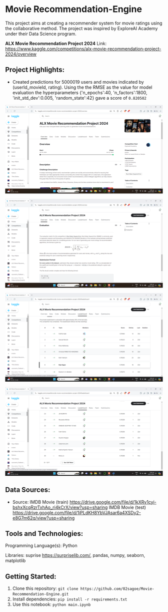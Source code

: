 # Movie Recommendation-Engine
This project aims at creating a recommender system for movie ratings using the collaborative method. The project was inspired by ExploreAI Academy under their Data Science program. 

<b>ALX Movie Recommendation Project 2024</b>
Link: https://www.kaggle.com/competitions/alx-movie-recommendation-project-2024/overview

## Project Highlights:
- Created predictions for 5000019 users and movies indicated by (userId_movieId, rating). Using the the RMSE as the value for model evaluation the hyperparameters {'n_epochs':40, 'n_factors':1800, 'init_std_dev':0.005, 'random_state':42} gave a score of `0.820502`

![rme1](assets/mre1.png)

![rme2](assets/mre2.png)

![rme3](assets/mre3.png)

![rme4](assets/mre4.png)

## Data Sources:
- Source: 
    IMDB Movie (train) https://drive.google.com/file/d/1kXRv1cyi-bshxXcqRzrTxhAo_ri4kCrX/view?usp=sharing
    IMDB Movie (test) https://drive.google.com/file/d/1iPLdKH8YbVJAsar6a4XSDy2-e8G7m62q/view?usp=sharing

## Tools and Technologies:
Programming Language(s): Python

Libraries: suprise https://surpriselib.com/, pandas, numpy, seaborn, matplotlib

## Getting Started:
1. Clone this repository: `git clone https://github.com/02sagoe/Movie-Recommendation-Engine.git`
2. Install dependencies: `pip install -r requirements.txt`
3. Use this notebook: `python main.ipynb`